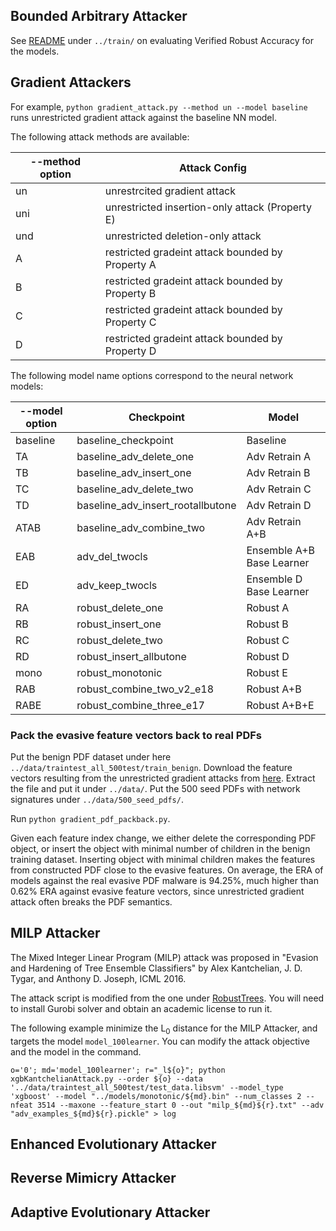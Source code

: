 ## Bounded Arbitrary Attacker

See [README](https://github.com/surrealyz/pdfclassifier/tree/master/train) under `../train/` on evaluating Verified Robust Accuracy for the models.

## Gradient Attackers

For example,
`python gradient_attack.py --method un --model baseline` runs unrestricted gradient attack against the baseline NN model.

The following attack methods are available:

| --method option | Attack Config |
|---|---|
| un | unrestrcited gradient attack|
| uni | unrestricted insertion-only attack (Property E) |
| und | unrestricted deletion-only attack |
| A | restricted gradeint attack bounded by Property A |
| B | restricted gradeint attack bounded by Property B |
| C | restricted gradeint attack bounded by Property C |
| D | restricted gradeint attack bounded by Property D |

The following model name options correspond to the neural network models:

| --model option | Checkpoint |  Model |
|---|---|---|
| baseline | baseline_checkpoint  | Baseline  |
| TA | baseline_adv_delete_one  | Adv Retrain A  |
| TB | baseline_adv_insert_one  | Adv Retrain B  |
| TC | baseline_adv_delete_two  | Adv Retrain C  |
| TD | baseline_adv_insert_rootallbutone  | 	Adv Retrain D  |
| ATAB | baseline_adv_combine_two  | Adv Retrain A+B  |
| EAB | adv_del_twocls  | Ensemble A+B Base Learner  |
| ED | adv_keep_twocls  | Ensemble D Base Learner  |
| RA | robust_delete_one  | Robust A  |
| RB | robust_insert_one  | Robust B  |
| RC | robust_delete_two  | Robust C  |
| RD | robust_insert_allbutone  | Robust D  |
| mono | robust_monotonic  | Robust E  |
| RAB | robust_combine_two_v2_e18  | Robust A+B  |
| RABE | robust_combine_three_e17  | Robust A+B+E  |


### Pack the evasive feature vectors back to real PDFs

Put the benign PDF dataset under here `../data/traintest_all_500test/train_benign`.
Download the feature vectors resulting from the unrestricted gradient attacks from [here](https://drive.google.com/file/d/1zHT_Pm27EbO7IsLAOxSex0lwLCu_12yC/view?usp=sharing). Extract the file and put it under `../data/`. Put the 500 seed PDFs with network signatures under `../data/500_seed_pdfs/`.

Run `python gradient_pdf_packback.py`.

Given each feature index change, we either delete the corresponding PDF object, or insert the object with minimal number of children in the benign training dataset. Inserting object with minimal children makes the features from constructed PDF close to the evasive features. On average, the ERA of models against the real evasive PDF malware is 94.25%, much higher than 0.62% ERA against evasive feature vectors, since unrestricted gradient attack often breaks the PDF semantics.

## MILP Attacker

The Mixed Integer Linear Program (MILP) attack was proposed in "Evasion and Hardening of Tree Ensemble Classifiers" by Alex Kantchelian, J. D. Tygar, and Anthony D. Joseph, ICML 2016.

The attack script is modified from the one under [RobustTrees](https://github.com/chenhongge/RobustTrees/blob/master/xgbKantchelianAttack.py). You will need to install Gurobi solver and obtain an academic license to run it.

The following example minimize the L<sub>0</sub> distance for the MILP Attacker, and targets the model `model_100learner`. You can modify the attack objective and the model in the command.
```
o='0'; md='model_100learner'; r="_l${o}"; python xgbKantchelianAttack.py --order ${o} --data '../data/traintest_all_500test/test_data.libsvm' --model_type 'xgboost' --model "../models/monotonic/${md}.bin" --num_classes 2 --nfeat 3514 --maxone --feature_start 0 --out "milp_${md}${r}.txt" --adv "adv_examples_${md}${r}.pickle" > log
```


## Enhanced Evolutionary Attacker


## Reverse Mimicry Attacker


## Adaptive Evolutionary Attacker
